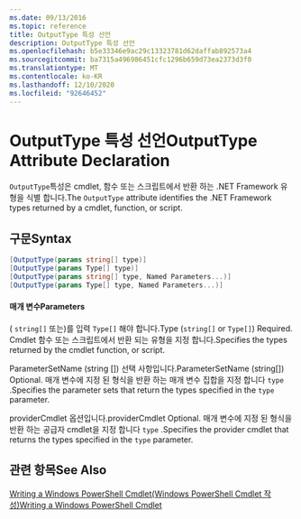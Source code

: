 ```yaml
---
ms.date: 09/13/2016
ms.topic: reference
title: OutputType 특성 선언
description: OutputType 특성 선언
ms.openlocfilehash: b5e33346e9ac29c13323781d62daffab892573a4
ms.sourcegitcommit: ba7315a496986451cfc1296b659d73ea2373d3f0
ms.translationtype: MT
ms.contentlocale: ko-KR
ms.lasthandoff: 12/10/2020
ms.locfileid: "92646452"
---
```

# <a name="outputtype-attribute-declaration"></a><span data-ttu-id="2199c-103">OutputType 특성 선언</span><span class="sxs-lookup"><span data-stu-id="2199c-103">OutputType Attribute Declaration</span></span>

<span data-ttu-id="2199c-104">`OutputType`특성은 cmdlet, 함수 또는 스크립트에서 반환 하는 .NET Framework 유형을 식별 합니다.</span><span class="sxs-lookup"><span data-stu-id="2199c-104">The `OutputType` attribute identifies the .NET Framework types returned by a cmdlet, function, or script.</span></span>

## <a name="syntax"></a><span data-ttu-id="2199c-105">구문</span><span class="sxs-lookup"><span data-stu-id="2199c-105">Syntax</span></span>

```csharp
[OutputType(params string[] type)]
[OutputType(params Type[] type)]
[OutputType(params string[] type, Named Parameters...)]
[OutputType(params Type[] type, Named Parameters...)]
```

#### <a name="parameters"></a><span data-ttu-id="2199c-106">매개 변수</span><span class="sxs-lookup"><span data-stu-id="2199c-106">Parameters</span></span>

<span data-ttu-id="2199c-107">( `string[]` 또는)를 입력 `Type[]` 해야 합니다.</span><span class="sxs-lookup"><span data-stu-id="2199c-107">Type (`string[]` or `Type[]`) Required.</span></span> <span data-ttu-id="2199c-108">Cmdlet 함수 또는 스크립트에서 반환 되는 유형을 지정 합니다.</span><span class="sxs-lookup"><span data-stu-id="2199c-108">Specifies the types returned by the cmdlet function, or script.</span></span>

<span data-ttu-id="2199c-109">ParameterSetName (string []) 선택 사항입니다.</span><span class="sxs-lookup"><span data-stu-id="2199c-109">ParameterSetName (string[]) Optional.</span></span> <span data-ttu-id="2199c-110">매개 변수에 지정 된 형식을 반환 하는 매개 변수 집합을 지정 합니다 `type` .</span><span class="sxs-lookup"><span data-stu-id="2199c-110">Specifies the parameter sets that return the types specified in the `type` parameter.</span></span>

<span data-ttu-id="2199c-111">providerCmdlet 옵션입니다.</span><span class="sxs-lookup"><span data-stu-id="2199c-111">providerCmdlet Optional.</span></span> <span data-ttu-id="2199c-112">매개 변수에 지정 된 형식을 반환 하는 공급자 cmdlet을 지정 합니다 `type` .</span><span class="sxs-lookup"><span data-stu-id="2199c-112">Specifies the provider cmdlet that returns the types specified in the `type` parameter.</span></span>

## <a name="see-also"></a><span data-ttu-id="2199c-113">관련 항목</span><span class="sxs-lookup"><span data-stu-id="2199c-113">See Also</span></span>

[<span data-ttu-id="2199c-114">Writing a Windows PowerShell Cmdlet(Windows PowerShell Cmdlet 작성)</span><span class="sxs-lookup"><span data-stu-id="2199c-114">Writing a Windows PowerShell Cmdlet</span></span>](./writing-a-windows-powershell-cmdlet.md)
